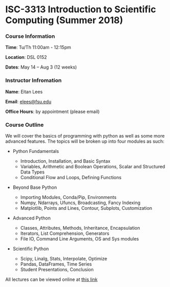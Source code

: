 # ISC-3313 Introduction to Scientific Computing (Summer 2018)

### Course Information

**Time**: Tu/Th 11:00am - 12:15pm

**Location**: DSL 0152

**Dates**: May 14 – Aug 3 (12 weeks)

### Instructor Infromation

**Name**: Eitan Lees

**Email**: elees@fsu.edu

**Office Hours**: by appointment (please email)

### Course Outline
We will cover the basics of programming with python as well as some more advanced features. The
topics will be broken up into four modules as such:

- Python Fundamentals
    * Introduction, Installation, and Basic Syntax
    * Variables, Arithmetic and Boolean Operations, Scalar and Structured Data Types
    * Conditional Flow and Loops, Defining Functions

- Beyond Base Python
    * Importing Modules, Conda/Pip, Environments
    * Numpy, Ndarrays, Ufuncs, Broadcasting, Fancy Indexing
    * Matplotlib, Points and Lines, Contour, Subplots, Customization

- Advanced Python
    * Classes, Attributes, Methods, Inheritance, Encapsulation
    * Iterators, List Comprehension, Generators
    * File IO, Command Line Arguments, OS and Sys modules

- Scientific Python
    * Scipy, Linalg, Stats, Interpolate, Optimize 
    * Pandas, DataFrames, Time Series 
    * Student Presentations, Conclusion

All lectures can be viewed online at [this link](http://nbviewer.jupyter.org/github/eitanlees/ISC-3313/tree/master/Lectures/)
